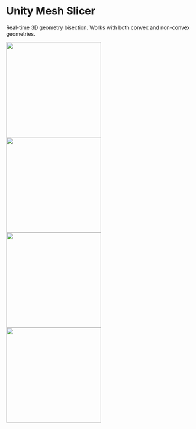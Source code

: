# Unity Mesh Slicer
Real-time 3D geometry bisection. Works with both convex and non-convex geometries.

<img src="https://i.imgur.com/79QT9ZK.png" width="256" height="256" />
<img src="http://i.imgur.com/35wm2Sp.png" width="256" height="256" />
<img src="http://i.imgur.com/yg5tU8O.png" width="256" height="256" />
<img src="http://i.imgur.com/U6AtuPr.png" width="256" height="256" />

